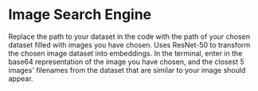 # Image Search Engine
Replace the path to your dataset in the code with the path of your chosen dataset filled with images you have chosen. Uses ResNet-50 to transform the chosen image dataset into embeddings. In the terminal, enter in the base64 representation of the image you have chosen, and the closest 5 images' filenames from the dataset that are similar to your image should appear.
